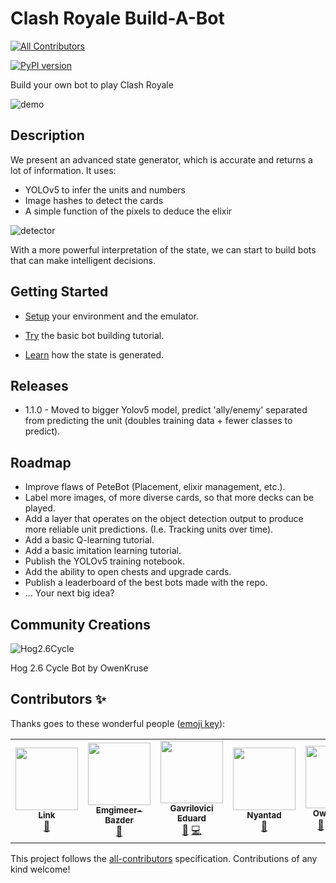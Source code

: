 # Clash Royale Build-A-Bot
<!-- ALL-CONTRIBUTORS-BADGE:START - Do not remove or modify this section -->
[![All Contributors](https://img.shields.io/badge/all_contributors-6-orange.svg?style=flat-square)](#contributors-)
<!-- ALL-CONTRIBUTORS-BADGE:END -->
[![PyPI version](https://badge.fury.io/py/ClashRoyaleBuildABot.svg)](https://badge.fury.io/py/ClashRoyaleBuildABot)

Build your own bot to play Clash Royale

![demo](https://raw.githubusercontent.com/wiki/Pbatch/ClashRoyaleBuildABot/images/demo.gif)

## Description

We present an advanced state generator, which is accurate and returns a lot of information.
It uses:
* YOLOv5 to infer the units and numbers
* Image hashes to detect the cards
* A simple function of the pixels to deduce the elixir

![detector](https://raw.githubusercontent.com/wiki/Pbatch/ClashRoyaleBuildABot/images/demo.jpg)

With a more powerful interpretation of the state,
we can start to build bots that can make intelligent decisions.

## Getting Started

* [Setup](https://github.com/Pbatch/ClashRoyaleBuildABot/wiki/Setup) your environment and the emulator.

* [Try](https://github.com/Pbatch/ClashRoyaleBuildABot/wiki/Tutorial-(Basic)) the basic bot building tutorial.

* [Learn](https://github.com/Pbatch/ClashRoyaleBuildABot/wiki/State) how the state is generated.

## Releases

* 1.1.0 - Moved to bigger Yolov5 model, predict 'ally/enemy' separated from predicting the unit (doubles training data + fewer classes to predict).

## Roadmap

* Improve flaws of PeteBot (Placement, elixir management, etc.).
* Label more images, of more diverse cards, so that more decks can be played.
* Add a layer that operates on the object detection output to produce more reliable unit predictions. 
(I.e. Tracking units over time).
* Add a basic Q-learning tutorial.
* Add a basic imitation learning tutorial.
* Publish the YOLOv5 training notebook.
* Add the ability to open chests and upgrade cards.
* Publish a leaderboard of the best bots made with the repo.
* ... Your next big idea?

## Community Creations

![Hog2.6Cycle](https://raw.githubusercontent.com/wiki/Pbatch/ClashRoyaleBuildABot/images/hog.gif)

Hog 2.6 Cycle Bot by OwenKruse

## Contributors ✨

Thanks goes to these wonderful people ([emoji key](https://allcontributors.org/docs/en/emoji-key)):

<!-- ALL-CONTRIBUTORS-LIST:START - Do not remove or modify this section -->
<!-- prettier-ignore-start -->
<!-- markdownlint-disable -->
<table>
  <tr>
    <td align="center"><a href="https://github.com/link-discord"><img src="https://avatars.githubusercontent.com/u/50463727?v=4?s=100" width="100px;" alt=""/><br /><sub><b>Link</b></sub></a><br /><a href="#data-link-discord" title="Data">🔣</a></td>
    <td align="center"><a href="http://www.pazder.ca"><img src="https://avatars.githubusercontent.com/u/17608446?v=4?s=100" width="100px;" alt=""/><br /><sub><b>Emgimeer-Bazder</b></sub></a><br /><a href="https://github.com/Pbatch/ClashRoyaleBuildABot/issues?q=author%3AEmgimeer-Bazder" title="Bug reports">🐛</a></td>
    <td align="center"><a href="https://github.com/GavriloviciEduard"><img src="https://avatars.githubusercontent.com/u/33176335?v=4?s=100" width="100px;" alt=""/><br /><sub><b>Gavrilovici Eduard</b></sub></a><br /><a href="https://github.com/Pbatch/ClashRoyaleBuildABot/commits?author=GavriloviciEduard" title="Documentation">📖</a> <a href="https://github.com/Pbatch/ClashRoyaleBuildABot/commits?author=GavriloviciEduard" title="Code">💻</a></td>
    <td align="center"><a href="https://github.com/Nyantad"><img src="https://avatars.githubusercontent.com/u/68382673?v=4?s=100" width="100px;" alt=""/><br /><sub><b>Nyantad</b></sub></a><br /><a href="https://github.com/Pbatch/ClashRoyaleBuildABot/issues?q=author%3ANyantad" title="Bug reports">🐛</a></td>
    <td align="center"><a href="https://github.com/OwenKruse"><img src="https://avatars.githubusercontent.com/u/91492770?v=4?s=100" width="100px;" alt=""/><br /><sub><b>OwenKruse</b></sub></a><br /><a href="https://github.com/Pbatch/ClashRoyaleBuildABot/commits?author=OwenKruse" title="Documentation">📖</a> <a href="#data-OwenKruse" title="Data">🔣</a> <a href="https://github.com/Pbatch/ClashRoyaleBuildABot/commits?author=OwenKruse" title="Code">💻</a> <a href="#example-OwenKruse" title="Examples">💡</a></td>
    <td align="center"><a href="http://martinmiglio.dev/?utm_source=github_bio&utm_medium=Social"><img src="https://avatars.githubusercontent.com/u/10036276?v=4?s=100" width="100px;" alt=""/><br /><sub><b>Martin Miglio</b></sub></a><br /><a href="https://github.com/Pbatch/ClashRoyaleBuildABot/commits?author=marmig0404" title="Code">💻</a> <a href="https://github.com/Pbatch/ClashRoyaleBuildABot/commits?author=marmig0404" title="Documentation">📖</a> <a href="#a11y-marmig0404" title="Accessibility">️️️️♿️</a> <a href="#example-marmig0404" title="Examples">💡</a> <a href="#userTesting-marmig0404" title="User Testing">📓</a></td>
  </tr>
</table>

<!-- markdownlint-restore -->
<!-- prettier-ignore-end -->

<!-- ALL-CONTRIBUTORS-LIST:END -->

This project follows the [all-contributors](https://github.com/all-contributors/all-contributors) specification. Contributions of any kind welcome!
